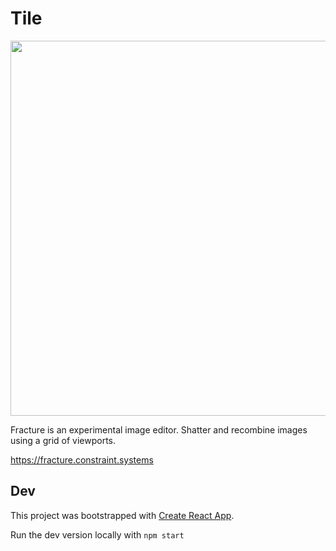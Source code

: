 # Tile

<img
src='https://raw.githubusercontent.com/constraint-systems/fracture/main/public/fracture.gif'
width="600"/>

Fracture is an experimental image editor. Shatter and recombine images using a grid of viewports.  

https://fracture.constraint.systems

## Dev

This project was bootstrapped with [Create React App](https://github.com/facebook/create-react-app).

Run the dev version locally with `npm start`
